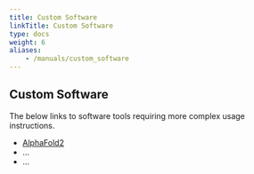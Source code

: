 ```yaml
---
title: Custom Software 
linkTitle: Custom Software
type: docs
weight: 6
aliases:
    - /manuals/custom_software
---
```


## Custom Software 

The below links to software tools requiring more complex usage instructions.

+ [AlphaFold2](https://hpcc.ucr.edu/manuals/hpc_cluster/customsoftware/alphafold/)
+ ...
+ ...

